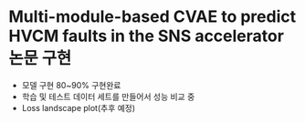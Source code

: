 # Multi-module-based CVAE to predict HVCM faults in the SNS accelerator 논문 구현

- 모델 구현 80~90% 구현완료
- 학습 및 테스트 데이터 세트를 만들어서 성능 비교 중
- Loss landscape plot(추후 예정)
